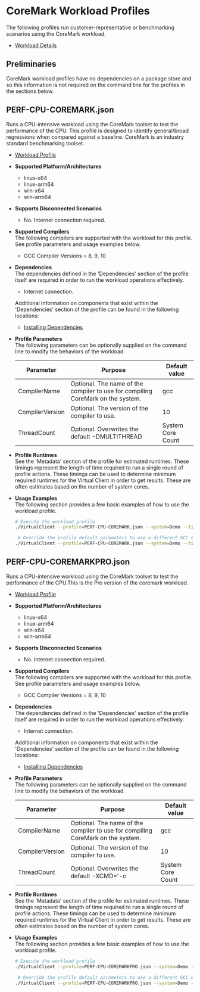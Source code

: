 # CoreMark Workload Profiles
The following profiles run customer-representative or benchmarking scenarios using the CoreMark workload.  

* [Workload Details](./coremark.md)  

## Preliminaries
CoreMark workload profiles have no dependencies on a package store and so this information is not required on the command line for the profiles 
in the sections below.

## PERF-CPU-COREMARK.json
Runs a CPU-intensive workload using the CoreMark toolset to test the performance of the CPU. This profile is designed to identify general/broad regressions when 
compared against a baseline. CoreMark is an industry standard benchmarking toolset.

* [Workload Profile](https://github.com/microsoft/VirtualClient/blob/main/src/VirtualClient/VirtualClient.Main/profiles/PERF-CPU-COREMARK.json) 

* **Supported Platform/Architectures**
  * linux-x64
  * linux-arm64
  * win-x64
  * win-arm64

* **Supports Disconnected Scenarios**  
  * No. Internet connection required.

* **Supported Compilers**  
  The following compilers are supported with the workload for this profile. See profile parameters and usage examples below.

  * GCC Compiler Versions = 8, 9, 10

* **Dependencies**  
  The dependencies defined in the 'Dependencies' section of the profile itself are required in order to run the workload operations effectively.
  * Internet connection.

  Additional information on components that exist within the 'Dependencies' section of the profile can be found in the following locations:
  * [Installing Dependencies](https://microsoft.github.io/VirtualClient/docs/category/dependencies/)

* **Profile Parameters**  
  The following parameters can be optionally supplied on the command line to modify the behaviors of the workload.

  | Parameter                 | Purpose                                                                         | Default value |
  |---------------------------|---------------------------------------------------------------------------------|---------------|
  | CompilerName              | Optional. The name of the compiler to use for compiling CoreMark on the system. | gcc
  | CompilerVersion           | Optional. The version of the compiler to use.                                   | 10 
  | ThreadCount               | Optional. Overwrites the default -DMULTITHREAD                                  | System Core Count  

* **Profile Runtimes**  
  See the 'Metadata' section of the profile for estimated runtimes. These timings represent the length of time required to run a single round of profile 
  actions. These timings can be used to determine minimum required runtimes for the Virtual Client in order to get results. These are often estimates based on the
  number of system cores. 

* **Usage Examples**  
  The following section provides a few basic examples of how to use the workload profile.

  ``` bash
  # Execute the workload profile
  ./VirtualClient --profile=PERF-CPU-COREMARK.json --system=Demo --timeout=1440
  
   # Override the profile default parameters to use a different GCC compiler version
  ./VirtualClient --profile=PERF-CPU-COREMARK.json --system=Demo --timeout=1440 --parameters="CompilerVersion=9"
  ```

## PERF-CPU-COREMARKPRO.json
Runs a CPU-intensive workload using the CoreMark toolset to test the performance of the CPU.This is the Pro version of the coremark workload.

* [Workload Profile](https://github.com/microsoft/VirtualClient/blob/main/src/VirtualClient/VirtualClient.Main/profiles/PERF-CPU-COREMARKPRO.json) 

* **Supported Platform/Architectures**
  * linux-x64
  * linux-arm64
  * win-x64
  * win-arm64

* **Supports Disconnected Scenarios**  
  * No. Internet connection required.

* **Supported Compilers**  
  The following compilers are supported with the workload for this profile. See profile parameters and usage examples below.

  * GCC Compiler Versions = 8, 9, 10

* **Dependencies**  
  The dependencies defined in the 'Dependencies' section of the profile itself are required in order to run the workload operations effectively.
  * Internet connection.

  Additional information on components that exist within the 'Dependencies' section of the profile can be found in the following locations:
  * [Installing Dependencies](https://microsoft.github.io/VirtualClient/docs/category/dependencies/)

* **Profile Parameters**  
  The following parameters can be optionally supplied on the command line to modify the behaviors of the workload.

  | Parameter                 | Purpose                                                                         | Default value |
  |---------------------------|---------------------------------------------------------------------------------|---------------|
  | CompilerName              | Optional. The name of the compiler to use for compiling CoreMark on the system. | gcc
  | CompilerVersion           | Optional. The version of the compiler to use.                                   | 10 
  | ThreadCount               | Optional. Overwrites the default -XCMD='-c                                      | System Core Count  

* **Profile Runtimes**  
  See the 'Metadata' section of the profile for estimated runtimes. These timings represent the length of time required to run a single round of profile 
  actions. These timings can be used to determine minimum required runtimes for the Virtual Client in order to get results. These are often estimates based on the
  number of system cores. 

* **Usage Examples**  
  The following section provides a few basic examples of how to use the workload profile.

  ``` bash
  # Execute the workload profile
  ./VirtualClient --profile=PERF-CPU-COREMARKPRO.json --system=Demo --timeout=1440
  
   # Override the profile default parameters to use a different GCC compiler version
  ./VirtualClient --profile=PERF-CPU-COREMARKPRO.json --system=Demo --timeout=1440 --parameters="CompilerVersion=9"
  ```